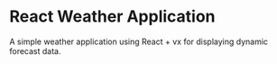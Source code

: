 # React Weather Application

A simple weather application using React + vx for displaying dynamic forecast data.